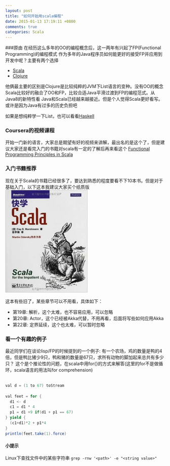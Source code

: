 ```yaml
---
layout: post
title: "如何开始用scala编程"
date: 2015-01-13 17:19:11 +0800
comments: true
categories: Scala
---
```


###原由
在经历这么多年的OO的编程概念后，这一两年有兴起了FP(Functional Programming)的编程模式
作为多年的Java程序员如何能更好的接受FP并应用到开发中呢？主要有两个选择

- [Scala](http://scala-lang.org/)
- [Clojure](http://clojure.org/)

他俩最主要的区别是Clojure是比较纯粹的JVM下List语言的变种。没有OO的概念
Scala比较好的融合了OO和FP，比较合适Java平滑过渡到FP的编程范式。从Java8的新特性看
Java和Scala已经越来越接近。但是个人觉得Scala更好看写。或许是因为Java有过多的历史负担吧

如果是想纯粹学一下List，也可以看看[Haskell](https://www.haskell.org)

### Coursera的视频课程
开始一门新的语言，大家总是期望有好的视频来讲解，最出名的是这个了，但是建议大家还是看完入门的书籍对scala有一定的了解后再来看这个
[Functional Programming Principles in Scala](https://www.coursera.org/course/progfun)

### 入门书籍推荐
现在关于Scala的书籍已经很多了，要达到熟悉的程度要看不下10本书。但是对于基础入门，以下这本我建议大家买个纸质版    
![快学Scala](/images/kuaixuescala.jpg)    

这本有些旧了，某些章节可以不用看，具体如下：

- 第19章: 解析，这个太难，也不容易应用，可以忽略
- 第20章: Actor，这个已经被Akka代替，不用再看，后面将写些如何应用Akka
- 第22章: 定界延续，这个也太难，可以暂时忽略

### 看一个有趣的例子
最近同学们在谈论lisp/FP的时候提到的一个例子:
有一个农场，鸡的数量是鸭的4倍，但是鸭比猪少9只，鸭和猪的数量是67只，求所有动物的脚加起来总共有多少只？
这个是个推论性的问题，在scala中用for{}的方式来解答(这里的for不是做循环，scala语言的用法叫for comprehension)

``` java

val d = (1 to 67) toStream

val feet = for {
  d1 <- d 
  c1 = d1 * 4
  p1 = d1 +9 if(d1 + p1 == 67)
} yield {
  (c1+d1)*2 + p1*4
}
println(feet.take(1).force)

```

#### 小提示
Linux下查找文件中的某些字符串
`grep -rnw '<path>' -e "<string value>"`

